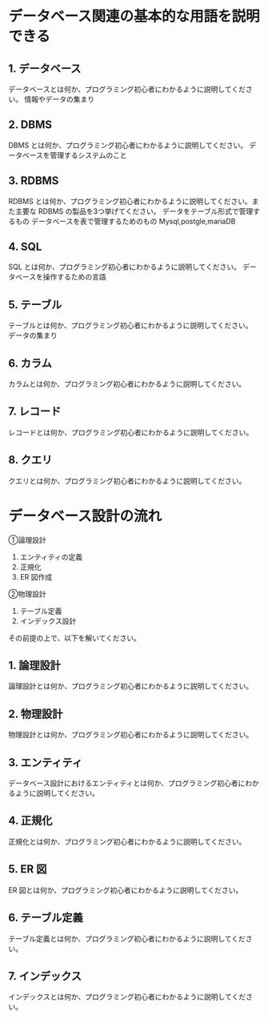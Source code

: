 # データベース関連の基本的な用語を説明できる

## 1. データベース

データベースとは何か、プログラミング初心者にわかるように説明してください。
情報やデータの集まり

## 2. DBMS

DBMS とは何か、プログラミング初心者にわかるように説明してください。
データベースを管理するシステムのこと

## 3. RDBMS

RDBMS とは何か、プログラミング初心者にわかるように説明してください。また主要な RDBMS の製品を3つ挙げてください。
データをテーブル形式で管理するもの
データベースを表で管理するためのもの
Mysql,postgle,mariaDB

## 4. SQL

SQL とは何か、プログラミング初心者にわかるように説明してください。
データベースを操作するための言語

## 5. テーブル

テーブルとは何か、プログラミング初心者にわかるように説明してください。
データの集まり

## 6. カラム

カラムとは何か、プログラミング初心者にわかるように説明してください。

## 7. レコード

レコードとは何か、プログラミング初心者にわかるように説明してください。

## 8. クエリ

クエリとは何か、プログラミング初心者にわかるように説明してください。

# データベース設計の流れ
①論理設計

1. エンティティの定義
2. 正規化
3. ER 図作成

②物理設計

1. テーブル定義
2. インデックス設計

その前提の上で、以下を解いてください。

## 1. 論理設計

論理設計とは何か、プログラミング初心者にわかるように説明してください。


## 2. 物理設計

物理設計とは何か、プログラミング初心者にわかるように説明してください。

## 3. エンティティ

データベース設計におけるエンティティとは何か、プログラミング初心者にわかるように説明してください。

## 4. 正規化

正規化とは何か、プログラミング初心者にわかるように説明してください。

## 5. ER 図

ER 図とは何か、プログラミング初心者にわかるように説明してください。

## 6. テーブル定義

テーブル定義とは何か、プログラミング初心者にわかるように説明してください。

## 7. インデックス

インデックスとは何か、プログラミング初心者にわかるように説明してください。
